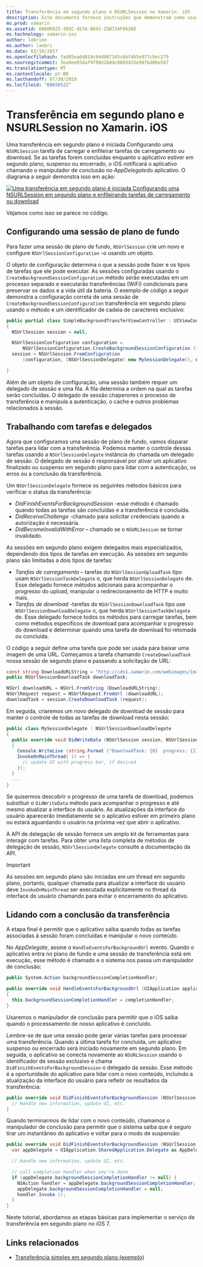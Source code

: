 ```yaml
---
title: Transferência em segundo plano e NSURLSession no Xamarin. iOS
description: Este documento fornece instruções que demonstram como usar a transferência em segundo plano e NSUrlSession para iniciar o download de uma imagem grande e continuar o download quando o aplicativo for colocado em segundo plano.
ms.prod: xamarin
ms.assetid: 6960E025-3D5C-457A-B893-25B734F8626D
ms.technology: xamarin-ios
author: lobrien
ms.author: laobri
ms.date: 03/18/2017
ms.openlocfilehash: fad85eadd819c04d087345c6bf4b5e977c9ec279
ms.sourcegitcommit: 3ea9ee034af9790d2b0dc0893435e997bd06e587
ms.translationtype: MT
ms.contentlocale: pt-BR
ms.lasthandoff: 07/30/2019
ms.locfileid: "68656522"
---
```

# <a name="background-transfer-and-nsurlsession-in-xamarinios"></a>Transferência em segundo plano e NSURLSession no Xamarin. iOS

Uma transferência em segundo plano é iniciada Configurando uma `NSURLSession` tarefa de carregar e enfileirar tarefas de carregamento ou download. Se as tarefas forem concluídas enquanto o aplicativo estiver em segundo plano, suspenso ou encerrado, o iOS notificará o aplicativo chamando o manipulador de conclusão no *AppDelegate*do aplicativo. O diagrama a seguir demonstra isso em ação:

 [![](background-transfer-walkthrough-images/transfer.png "Uma transferência em segundo plano é iniciada Configurando uma NSURLSession em segundo plano e enfileirando tarefas de carregamento ou download")](background-transfer-walkthrough-images/transfer.png#lightbox)

Vejamos como isso se parece no código.

## <a name="configuring-a-background-session"></a>Configurando uma sessão de plano de fundo

Para fazer uma sessão de plano de fundo, `NSUrlSession` crie um novo e configure `NSUrlSessionConfiguration` -o usando um objeto.

O objeto de configuração determina o que a sessão pode fazer e os tipos de tarefas que ele pode executar.
As sessões configuradas usando o `CreateBackgroundSessionConfiguration` método serão executadas em um processo separado e executarão transferências (WiFi) condicionais para preservar os dados e a vida útil da bateria.
O exemplo de código a seguir demonstra a configuração correta de uma sessão de `CreateBackgroundSessionConfiguration` transferência em segundo plano usando o método e um identificador de cadeia de caracteres exclusivo:

```csharp
public partial class SimpleBackgroundTransferViewController : UIViewController
{
  NSUrlSession session = null;

  NSUrlSessionConfiguration configuration =
      NSUrlSessionConfiguration.CreateBackgroundSessionConfiguration ("com.SimpleBackgroundTransfer.BackgroundSession");
  session = NSUrlSession.FromConfiguration
      (configuration, (NSUrlSessionDelegate) new MySessionDelegate(), new NSOperationQueue());

}
```

Além de um objeto de configuração, uma sessão também requer um delegado de sessão e uma fila.
A fila determina a ordem na qual as tarefas serão concluídas. O delegado de sessão chaperones o processo de transferência e manipula a autenticação, o cache e outros problemas relacionados à sessão.

## <a name="working-with-tasks-and-delegates"></a>Trabalhando com tarefas e delegados

Agora que configuramos uma sessão de plano de fundo, vamos disparar tarefas para lidar com a transferência. Podemos manter o controle dessas tarefas usando a `NSUrlSessionDelegate` instância do chamada um delegado de sessão. O delegado de sessão é responsável por ativar um aplicativo finalizado ou suspenso em segundo plano para lidar com a autenticação, os erros ou a conclusão da transferência.

Um `NSUrlSessionDelegate` fornece os seguintes métodos básicos para verificar o status da transferência:

-  *DidFinishEventsForBackgroundSession* -esse método é chamado quando todas as tarefas são concluídas e a transferência é concluída.
-  *DidReceiveChallenge* -chamado para solicitar credenciais quando a autorização é necessária.
-  *DidBecomeInvalidWithError* – chamado se o `NSURLSession` se tornar invalidado.


As sessões em segundo plano exigem delegados mais especializados, dependendo dos tipos de tarefas em execução. As sessões em segundo plano são limitadas a dois tipos de tarefas:

-  *Tarefas de carregamento* – tarefas do `NSUrlSessionUploadTask` tipo usam `NSUrlSessionTaskDelegate` o, que herda `NSUrlSessionDelegate` de. Esse delegado fornece métodos adicionais para acompanhar o progresso do upload, manipular o redirecionamento de HTTP e muito mais.
-  *Tarefas de download* -tarefas do `NSUrlSessionDownloadTask` tipo use `NSUrlSessionDownloadDelegate` o, que herda `NSUrlSessionTaskDelegate` de. Esse delegado fornece todos os métodos para carregar tarefas, bem como métodos específicos de download para acompanhar o progresso do download e determinar quando uma tarefa de download foi retomada ou concluída.


O código a seguir define uma tarefa que pode ser usada para baixar uma imagem de uma URL. Começamos a tarefa chamando `CreateDownloadTask` nossa sessão de segundo plano e passando a solicitação de URL:

```csharp
const string DownloadURLString = "http://cdn1.xamarin.com/webimages/images/xamarin.png";
public NSUrlSessionDownloadTask downloadTask;

NSUrl downloadURL = NSUrl.FromString (DownloadURLString);
NSUrlRequest request = NSUrlRequest.FromUrl (downloadURL);
downloadTask = session.CreateDownloadTask (request);
```

Em seguida, criaremos um novo delegado de download de sessão para manter o controle de todas as tarefas de download nesta sessão:

```csharp
public class MySessionDelegate : NSUrlSessionDownloadDelegate
{
  public override void DidWriteData (NSUrlSession session, NSUrlSessionDownloadTask downloadTask, long bytesWritten, long totalBytesWritten, long totalBytesExpectedToWrite)
  {
    Console.WriteLine (string.Format ("DownloadTask: {0}  progress: {1}", downloadTask, progress));
    InvokeOnMainThread( () => {
      // update UI with progress bar, if desired
    });
  }
  ...
}
```

Se quisermos descobrir o progresso de uma tarefa de download, podemos substituir o `DidWriteData` método para acompanhar o progresso e até mesmo atualizar a interface do usuário. As atualizações da interface do usuário aparecerão imediatamente se o aplicativo estiver em primeiro plano ou estará aguardando o usuário na próxima vez que abrir o aplicativo.

A API de delegação de sessão fornece um amplo kit de ferramentas para interagir com tarefas. Para obter uma lista completa de métodos de delegação de sessão, `NSUrlSessionDelegate` consulte a documentação da API.

> [!IMPORTANT]
> As sessões em segundo plano são iniciadas em um thread em segundo plano, portanto, qualquer chamada para atualizar a interface do usuário deve `InvokeOnMainThread` ser executada explicitamente no thread da interface do usuário chamando para evitar o encerramento do aplicativo. 


## <a name="handling-transfer-completion"></a>Lidando com a conclusão da transferência

A etapa final é permitir que o aplicativo saiba quando todas as tarefas associadas à sessão foram concluídas e manipular o novo conteúdo.

No *AppDelegate*, assine o `HandleEventsForBackgroundUrl` evento. Quando o aplicativo entra no plano de fundo e uma sessão de transferência está em execução, esse método é chamado e o sistema nos passa um manipulador de conclusão:

```csharp
public System.Action backgroundSessionCompletionHandler;

public override void HandleEventsForBackgroundUrl (UIApplication application, string sessionIdentifier, System.Action completionHandler)
{
  this.backgroundSessionCompletionHandler = completionHandler;
}
```

Usaremos o manipulador de conclusão para permitir que o iOS saiba quando o processamento de nosso aplicativo é concluído.

Lembre-se de que uma sessão pode gerar várias tarefas para processar uma transferência. Quando a última tarefa for concluída, um aplicativo suspenso ou encerrado será iniciado novamente em segundo plano. Em seguida, o aplicativo se conecta novamente ao `NSURLSession` usando o identificador de sessão exclusivo e chama `DidFinishEventsForBackgroundSession` o delegado da sessão. Esse método é a oportunidade do aplicativo para lidar com o novo conteúdo, incluindo a atualização da interface do usuário para refletir os resultados da transferência:

```csharp
public override void DidFinishEventsForBackgroundSession (NSUrlSession session) {
  // Handle new information, update UI, etc.
}
```

Quando terminarmos de lidar com o novo conteúdo, chamamos o manipulador de conclusão para permitir que o sistema saiba que é seguro tirar um instantâneo do aplicativo e voltar para o modo de suspensão:

```csharp
public override void DidFinishEventsForBackgroundSession (NSUrlSession session) {
  var appDelegate = UIApplication.SharedApplication.Delegate as AppDelegate;

  // Handle new information, update UI, etc.

  // call completion handler when you're done
  if (appDelegate.backgroundSessionCompletionHandler != null) {
    NSAction handler = appDelegate.backgroundSessionCompletionHandler;
    appDelegate.backgroundSessionCompletionHandler = null;
    handler.Invoke ();
  }
}
```

Neste tutorial, abordamos as etapas básicas para implementar o serviço de transferência em segundo plano no iOS 7.



## <a name="related-links"></a>Links relacionados

- [Transferência simples em segundo plano (exemplo)](https://docs.microsoft.com/samples/xamarin/ios-samples/simplebackgroundtransfer)
